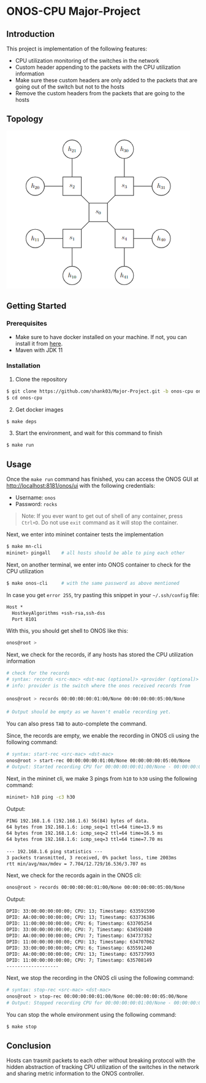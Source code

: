 # ONOS-CPU Major-Project

## Introduction

This project is implementation of the following features:
- CPU utilization monitoring of the switches in the network
- Custom header appending to the packets with the CPU utilization information
- Make sure these custom headers are only added to the packets that are going out of the switch but not to the hosts
- Remove the custom headers from the packets that are going to the hosts

## Topology

![Topology](image.jpg)

## Getting Started

### Prerequisites
- Make sure to have docker installed on your machine. If not, you can install it from [here](https://docs.docker.com/get-docker/).
- Maven with JDK 11

### Installation
1. Clone the repository
```bash
$ git clone https://github.com/shank03/Major-Project.git -b onos-cpu onos-cpu
$ cd onos-cpu
```

2. Get docker images
```bash
$ make deps
```

3. Start the environment, and wait for this command to finish
```bash
$ make run
```

## Usage

Once the `make run` command has finished, you can access the ONOS GUI at [http://localhost:8181/onos/ui](http://localhost:8181/onos/ui) with the following credentials:
- Username: `onos`
- Password: `rocks`

> Note: If you ever want to get out of shell of any container, press `Ctrl+D`. Do not
> use `exit` command as it will stop the container.

Next, we enter into mininet container tests the implementation
```bash
$ make mn-cli
mininet> pingall    # all hosts should be able to ping each other
```

Next, on another terminal, we enter into ONOS container to check for the CPU utilization
```bash
$ make onos-cli     # with the same password as above mentioned
```
In case you get `error 255`, try pasting this snippet in your `~/.ssh/config` file:
```properties
Host *
  HostkeyAlgorithms +ssh-rsa,ssh-dss
  Port 8101
```
With this, you should get shell to ONOS like this:
```bash
onos@root >
```

Next, we check for the records, if any hosts has stored the CPU utilization information
```bash
# check for the records
# syntax: records <src-mac> <dst-mac (optional)> <provider (optional)>
# info: provider is the switch where the onos received records from

onos@root > records 00:00:00:00:01:00/None 00:00:00:00:05:00/None

# Output should be empty as we haven't enable recording yet.
```
You can also press `TAB` to auto-complete the command.

Since, the records are empty, we enable the recording in ONOS cli using the following command:
```bash
# syntax: start-rec <src-mac> <dst-mac>
onos@root > start-rec 00:00:00:00:01:00/None 00:00:00:00:05:00/None
# Output: Started recording CPU for 00:00:00:00:01:00/None - 00:00:00:00:05:00/None
```

Next, in the mininet cli, we make 3 pings from `h10` to `h30` using the following command:
```bash
mininet> h10 ping -c3 h30
```
Output:
```
PING 192.168.1.6 (192.168.1.6) 56(84) bytes of data.
64 bytes from 192.168.1.6: icmp_seq=1 ttl=64 time=13.9 ms
64 bytes from 192.168.1.6: icmp_seq=2 ttl=64 time=16.5 ms
64 bytes from 192.168.1.6: icmp_seq=3 ttl=64 time=7.70 ms

--- 192.168.1.6 ping statistics ---
3 packets transmitted, 3 received, 0% packet loss, time 2003ms
rtt min/avg/max/mdev = 7.704/12.729/16.536/3.707 ms
```

Next, we check for the records again in the ONOS cli:
```bash
onos@root > records 00:00:00:00:01:00/None 00:00:00:00:05:00/None
```
Output:
```
DPID: 33:00:00:00:00:00; CPU: 13; Timestamp: 633591590
DPID: AA:00:00:00:00:00; CPU: 13; Timestamp: 633736386
DPID: 11:00:00:00:00:00; CPU: 6; Timestamp: 633705254
DPID: 33:00:00:00:00:00; CPU: 7; Timestamp: 634592480
DPID: AA:00:00:00:00:00; CPU: 7; Timestamp: 634737352
DPID: 11:00:00:00:00:00; CPU: 13; Timestamp: 634707062
DPID: 33:00:00:00:00:00; CPU: 6; Timestamp: 635591240
DPID: AA:00:00:00:00:00; CPU: 13; Timestamp: 635737993
DPID: 11:00:00:00:00:00; CPU: 7; Timestamp: 635708149
-------------------
```

Next, we stop the recording in the ONOS cli using the following command:
```bash
# syntax: stop-rec <src-mac> <dst-mac>
onos@root > stop-rec 00:00:00:00:01:00/None 00:00:00:00:05:00/None
# Output: Stopped recording CPU for 00:00:00:00:01:00/None - 00:00:00:00:05:00/None
```

You can stop the whole environment using the following command:
```bash
$ make stop
```

## Conclusion

Hosts can trasmit packets to each other without breaking protocol with the hidden abstraction of tracking CPU utilization of the switches in the network and sharing 
metric information to the ONOS controller.
